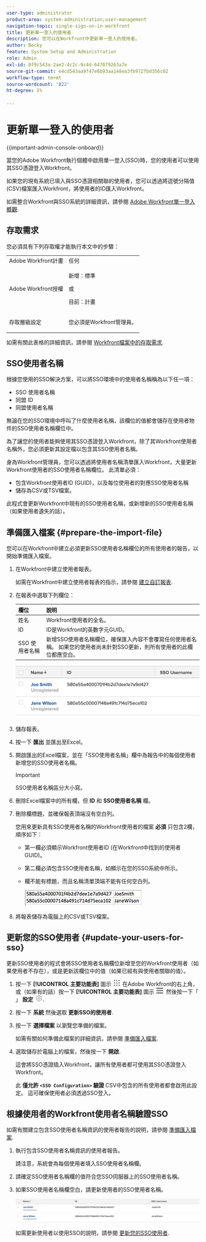 ```yaml
---
user-type: administrator
product-area: system-administration;user-management
navigation-topic: single-sign-on-in-workfront
title: 更新單一登入的使用者
description: 您可以在Workfront中更新單一登入的使用者。
author: Becky
feature: System Setup and Administration
role: Admin
exl-id: 0f9c543a-2ae2-4c2c-9c4d-647079263a7e
source-git-commit: e4cd543aa9f47e6b93aa148ea3fb972fbd356c02
workflow-type: tm+mt
source-wordcount: '822'
ht-degree: 1%

---
```


# 更新單一登入的使用者

<!-- Audited: 1/2024 -->

{{important-admin-console-onboard}}

當您的Adobe Workfront執行個體中啟用單一登入(SSO)時，您的使用者可以使用其SSO憑證登入Workfront。

如果您的現有系統已填入與SSO憑證相關聯的使用者，您可以透過將逗號分隔值(CSV)檔案匯入Workfront，將使用者的ID匯入Workfront。

如需整合Workfront與SSO系統的詳細資訊，請參閱 [Adobe Workfront單一登入概觀](../../../administration-and-setup/add-users/single-sign-on/sso-in-workfront.md).


## 存取需求

您必須具有下列存取權才能執行本文中的步驟：

<table style="table-layout:auto"> 
 <col> 
 <col> 
 <tbody> 
  <tr> 
   <td role="rowheader">Adobe Workfront計畫</td> 
   <td>任何</td> 
  </tr> 
  <tr> 
   <td role="rowheader">Adobe Workfront授權</td> 
   <td><p>新增：標準</p><p>或</p><p>目前：計畫</p></td> 
  </tr> 
  <tr> 
   <td role="rowheader">存取層級設定</td> 
   <td> <p>您必須是Workfront管理員。</p>  </td> 
  </tr> 
 </tbody> 
</table>

如需有關此表格的詳細資訊，請參閱 [Workfront檔案中的存取需求](/help/quicksilver/administration-and-setup/add-users/access-levels-and-object-permissions/access-level-requirements-in-documentation.md).

## SSO使用者名稱

根據您使用的SSO解決方案，可以將SSO環境中的使用者名稱稱為以下任一項：

* SSO 使用者名稱
* 同盟 ID
* 同盟使用者名稱

無論在您的SSO環境中呼叫了什麼使用者名稱，該欄位的值都會儲存在使用者物件的SSO使用者名稱欄位中。

為了讓您的使用者能夠使用其SSO憑證登入Workfront，除了其Workfront使用者名稱外，您必須更新其設定檔以包含其SSO使用者名稱。

身為Workfront管理員，您可以透過將使用者名稱清單匯入Workfront，大量更新Workfront使用者的SSO使用者名稱欄位。 此清單必須：

* 包含Workfront使用者ID (GUID)，以及每位使用者的對應SSO使用者名稱
* 儲存為CSV或TSV檔案。

此程式會更新Workfront中現有的SSO使用者名稱，或新增新的SSO使用者名稱（如果使用者遺失的話）。

## 準備匯入檔案 {#prepare-the-import-file}

您可以在Workfront中建立必須更新SSO使用者名稱欄位的所有使用者的報告，以開始準備匯入檔案。

1. 在Workfront中建立使用者報表。

   如需在Workfront中建立使用者報表的指示，請參閱 [建立自訂報表](../../../reports-and-dashboards/reports/creating-and-managing-reports/create-custom-report.md).

1. 在報表中選取下列欄位：

   | 欄位 | 說明 |
   |---|---|
   | 姓名 | Workfront使用者的全名。 |
   | ID | ID是Workfront的英數字元GUID。 |
   | SSO 使用者名稱 | 新增SSO使用者名稱欄位，確保匯入內容不會覆寫任何使用者名稱。 如果您的使用者尚未針對SSO更新，則所有使用者的此欄位都應空白。 |

   ![](assets/users-with-sso-username-and-no-sso-access-only-field.png)

1. 儲存報表。
1. 按一下 **匯出** 並匯出至Excel。
1. 開啟匯出的Excel檔案，並在「SSO使用者名稱」欄中為報告中的每個使用者新增您的SSO使用者名稱。

   >[!IMPORTANT]
   >
   >SSO使用者名稱區分大小寫。

1. 刪除Excel檔案中的所有欄，但 **ID** 和 **SSO使用者名稱** 欄。

1. 刪除欄標題，並確保報表頂端沒有空白列。

   您用來更新具有SSO使用者名稱的Workfront使用者的檔案 **必須** 只包含2欄，順序如下：

   * 第一欄必須顯示Workfront使用者ID (在Workfront中找到的使用者GUID)。
   * 第二欄必須包含SSO使用者名稱，如顯示在您的SSO系統中所示。
   * 欄不能有標題，而且名稱清單頂端不能有任何空白列。

     ![](assets/update-users-for-sso-csv-file-for-import.png)

1. 將報表儲存為電腦上的CSV或TSV檔案。

## 更新您的SSO使用者 {#update-your-users-for-sso}

更新SSO使用者的程式會將SSO使用者名稱欄位新增至您的Workfront使用者（如果使用者不存在），或是更新該欄位中的值（如果已經有與使用者關聯的值）。

1. 按一下 **[!UICONTROL 主要功能表]** 圖示 ![主要功能表](/help/_includes/assets/main-menu-icon.png) 在Adobe Workfront的右上角，或（如果有的話）按一下 **[!UICONTROL 主要功能表]** 圖示 ![主要功能表](/help/_includes/assets/main-menu-icon-left-nav.png) 然後按一下「 」 **設定** ![](assets/gear-icon-settings.png).

1. 按一下 **系統** 然後選取 **更新SSO的使用者**.

1. 按一下 **選擇檔案** 以瀏覽您準備的檔案。

   如需有關如何準備此檔案的詳細資訊，請參閱 [準備匯入檔案](#prepare-the-import-file).

1. 選取儲存於電腦上的檔案，然後按一下 **開啟**.

   這會將SSO憑證插入Workfront，讓所有使用者都可使用其SSO憑證登入Workfront。

   此 **僅允許 `<SSO Configuration>` 驗證** CSV中包含的所有使用者都會啟用此設定。 這可確保使用者必須透過SSO登入。

## 根據使用者的Workfront使用者名稱驗證SSO

如需有關建立包含SSO使用者名稱資訊的使用者報告的說明，請參閱 [準備匯入檔案](#prepare-the-import-file).

1. 執行包含SSO使用者名稱資訊的使用者報告。

   請注意，系統會為每個使用者填入SSO使用者名稱欄。

1. 請確定SSO使用者名稱欄的值符合您SSO伺服器上的SSO使用者名稱。
1. 如果SSO使用者名稱欄空白，請更新使用者的SSO使用者名稱。

   ![](assets/users-with-sso-field-updated.png)

   如需更新使用者以使用SSO的說明，請參閱 [更新您的SSO使用者](#update-your-users-for-sso).
